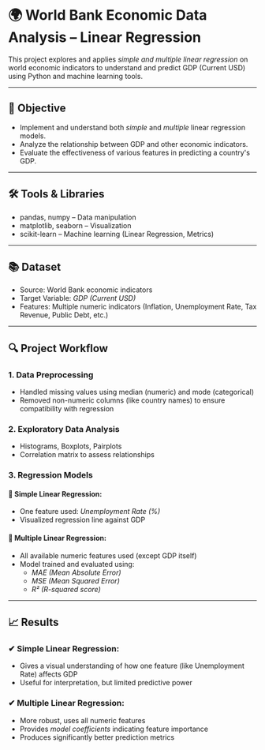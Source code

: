 # 🌍 World Bank Economic Data Analysis – Linear Regression

This project explores and applies *simple and multiple linear regression* on world economic indicators to understand and predict GDP (Current USD) using Python and machine learning tools.

---

## 🎯 Objective

- Implement and understand both *simple* and *multiple* linear regression models.
- Analyze the relationship between GDP and other economic indicators.
- Evaluate the effectiveness of various features in predicting a country's GDP.

---

## 🛠 Tools & Libraries

- pandas, numpy – Data manipulation
- matplotlib, seaborn – Visualization
- scikit-learn – Machine learning (Linear Regression, Metrics)

---

## 📚 Dataset

- Source: World Bank economic indicators
- Target Variable: *GDP (Current USD)*
- Features: Multiple numeric indicators (Inflation, Unemployment Rate, Tax Revenue, Public Debt, etc.)

---

## 🔍 Project Workflow

### 1. Data Preprocessing
- Handled missing values using median (numeric) and mode (categorical)
- Removed non-numeric columns (like country names) to ensure compatibility with regression

### 2. Exploratory Data Analysis
- Histograms, Boxplots, Pairplots
- Correlation matrix to assess relationships

### 3. Regression Models

#### 🔹 Simple Linear Regression:
- One feature used: *Unemployment Rate (%)*
- Visualized regression line against GDP

#### 🔹 Multiple Linear Regression:
- All available numeric features used (except GDP itself)
- Model trained and evaluated using:
  - *MAE (Mean Absolute Error)*
  - *MSE (Mean Squared Error)*
  - *R² (R-squared score)*

---

## 📈 Results

### ✔ Simple Linear Regression:
- Gives a visual understanding of how one feature (like Unemployment Rate) affects GDP
- Useful for interpretation, but limited predictive power

### ✔ Multiple Linear Regression:
- More robust, uses all numeric features
- Provides *model coefficients* indicating feature importance
- Produces significantly better prediction metrics
